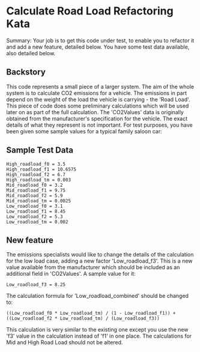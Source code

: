 Calculate Road Load Refactoring Kata
====================================

Summary: Your job is to get this code under test, to enable you to refactor it and add a new feature, detailed below. You have some test data available, also detailed below.

Backstory
--------- 

This code represents a small piece of a larger system. The aim of the whole system is to calculate CO2 emissions for a vehicle. The emissions in part depend on the weight of the load the vehicle is carrying - the 'Road Load'. This piece of code does some preliminary calculations which will be used later on as part of the full calculation. The 'CO2Values' data is originally obtained from the manufacturer's specification for the vehicle. The exact details of what they represent is not important. For test purposes, you have been given some sample values for a typical family saloon car:

Sample Test Data
----------------

	High_roadload_f0 = 3.5
	High_roadload_f1 = 10.6575
	High_roadload_f2 = 6.7
	High_roadload_tm = 0.003
	Mid_roadload_f0 = 3.2
	Mid_roadload_f1 = 9.75
	Mid_roadload_f2 = 5.9
	Mid_roadload_tm = 0.0025
	Low_roadload_f0 = 3.1
	Low_roadload_f1 = 8.45
	Low_roadload_f2 = 5.3
	Low_roadload_tm = 0.002


New feature
------------

The emissions specialists would like to change the details of the calculation for the low load case, adding a new factor 'Low_roadload_f3'. This is a new value available from the manufacturer which should be included as an additional field in 'CO2Values'. A sample value for it:

	Low_roadload_f3 = 8.25

The calculation formula for 'Low_roadload_combined' should be changed to:

	((Low_roadload_f0 * Low_roadload_tm) / (1 - Low_roadload_f1)) + ((Low_roadload_f2 * Low_roadload_tm) / (Low_roadload_f3)) 

This calculation is very similar to the existing one except you use the new 'f3' value in the calculation instead of 'f1' in one place. The calculations for Mid and High Road Load should not be altered.
